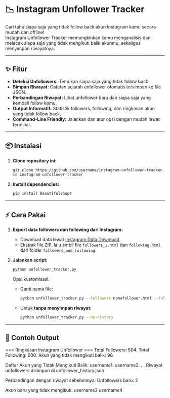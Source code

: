 # 📉 Instagram Unfollower Tracker

Cari tahu siapa saja yang tidak follow back akun Instagram kamu secara mudah dan offline!  
Instagram Unfollower Tracker memungkinkan kamu menganalisis dan melacak siapa saja yang tidak mengikuti balik akunmu, sekaligus menyimpan riwayatnya.

---

## ✨ Fitur

- **Deteksi Unfollowers:** Temukan siapa saja yang tidak follow back.
- **Simpan Riwayat:** Catatan sejarah unfollower otomatis tersimpan ke file JSON.
- **Perbandingan Riwayat:** Lihat unfollower baru dan siapa saja yang kembali follow kamu.
- **Output Informatif:** Statistik followers, following, dan ringkasan akun yang tidak follow back.
- **Command-Line Friendly:** Jalankan dan atur opsi dengan mudah lewat terminal.

---

## 📦 Instalasi

1. **Clone repository ini:**
    ```bash
    git clone https://github.com/username/instagram-unfollower-tracker.git
    cd instagram-unfollower-tracker
    ```

2. **Install dependencies:**
    ```bash
    pip install beautifulsoup4
    ```

---

## ⚡ Cara Pakai

1. **Export data followers dan following dari Instagram:**
    - Download data lewat [Instagram Data Download](https://www.instagram.com/download/request/).
    - Ekstrak file ZIP, lalu ambil file `followers_1.html` dan `following.html` dari folder `followers_and_following`.

2. **Jalankan script:**
    ```bash
    python unfollower_tracker.py
    ```

    Opsi kustomisasi:
    - Ganti nama file:
      ```bash
      python unfollower_tracker.py --followers namafollower.html --following namafollowing.html
      ```
    - Untuk **tanpa menyimpan riwayat**:
      ```bash
      python unfollower_tracker.py --no-history
      ```

---

## 📝 Contoh Output

=== Ringkasan Instagram Unfollower ===
Total Followers: 504.
Total Following: 600.
Akun yang tidak mengikuti balik: 96.

Daftar Akun yang Tidak Mengikuti Balik:
username1.
username2.
...
Riwayat unfollowers disimpan di unfollower_history.json

Perbandingan dengan riwayat sebelumnya:
Unfollowers baru: 2

Akun baru yang tidak mengikuti:
username3
username4
